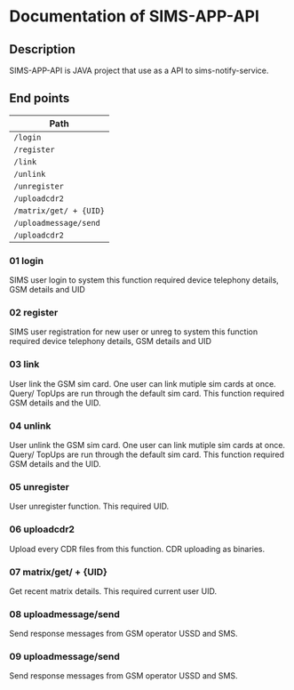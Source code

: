 # Documentation of SIMS-APP-API #

## Description ##

SIMS-APP-API is JAVA project that use as a API to sims-notify-service.

## End points ##

| Path |
| --- |
| `/login` |
| `/register` |
| `/link` |
| `/unlink` |
| `/unregister` |
| `/uploadcdr2` |
| `/matrix/get/ + {UID}` |
| `/uploadmessage/send` |
| `/uploadcdr2` |

### 01 login ###

SIMS user login to system this function required device telephony details, GSM details and UID

### 02 register ###

SIMS user registration for new user or unreg to system this function required device telephony details, GSM details and UID

### 03 link ###

User link the GSM sim card. One user can link mutiple sim cards at once. Query/ TopUps are run through the default sim card. This function required GSM details and the UID.

### 04 unlink ###

User unlink the GSM sim card. One user can link mutiple sim cards at once. Query/ TopUps are run through the default sim card. This function required GSM details and the UID.

### 05 unregister ###

User unregister function. This required UID.

### 06 uploadcdr2 ###

Upload every CDR files from this function. CDR uploading as binaries.

### 07 matrix/get/ + {UID} ###

Get recent matrix details. This required current user UID.

### 08 uploadmessage/send ###

Send response messages from GSM operator USSD and SMS.

### 09 uploadmessage/send ###

Send response messages from GSM operator USSD and SMS.
